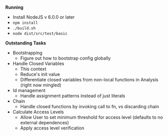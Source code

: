 **Running**

* Install NodeJS v 6.0.0 or later
* `npm install`
* `./build.sh`
* `node dist/src/test/basic`

**Outstanding Tasks**
* Bootstrapping
    * Figure out how to bootstrap config globally
* Handle Closed Variables
    * This context
    * Reduce's init value
    * Differentiate closed variables from non-local functions in Analysis (right now mingled)
* Id management
    * Handle assignment patterns instead of just literals
* Chain
    * Handle closed functions by invoking call to fn, vs discarding chain
* Calculate Access Levels
    * Allow User to set minimum threshold for access level (defaults to no external dependences)
    * Apply access level verification
